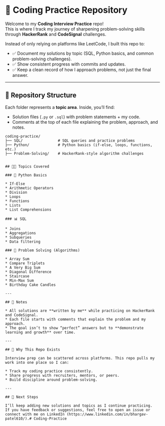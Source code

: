 # 🚀 Coding Practice Repository  

Welcome to my **Coding Interview Practice** repo!  
This is where I track my journey of sharpening problem-solving skills through **HackerRank** and **CodeSignal** challenges.  

Instead of only relying on platforms like LeetCode, I built this repo to:  
- ✅ Document my solutions by topic (SQL, Python basics, and common problem-solving challenges).  
- ✅ Show consistent progress with commits and updates.  
- ✅ Keep a clean record of how I approach problems, not just the final answer.  

---

## 📂 Repository Structure  

Each folder represents a **topic area**. Inside, you’ll find:  
- Solution files (`.py` or `.sql`) with problem statements + my code.  
- Comments at the top of each file explaining the problem, approach, and notes.  

```text
coding-practice/
├── SQL/                # SQL queries and practice problems
├── Python/             # Python basics (if-else, loops, functions, etc.)
├── Problem-Solving/    # HackerRank-style algorithm challenges


## 🧑‍💻 Topics Covered

### 🐍 Python Basics

* If-Else
* Arithmetic Operators
* Division
* Loops
* Functions
* Lists
* List Comprehensions

### 📊 SQL

* Joins
* Aggregations
* Subqueries
* Data filtering

### 🔑 Problem Solving (Algorithms)

* Array Sum
* Compare Triplets
* A Very Big Sum
* Diagonal Difference
* Staircase
* Min-Max Sum
* Birthday Cake Candles

---

## 📝 Notes

* All solutions are **written by me** while practicing on HackerRank and CodeSignal.
* Each file starts with comments that explain the problem and my approach.
* The goal isn’t to show “perfect” answers but to **demonstrate learning and growth** over time.

---

## 🌟 Why This Repo Exists

Interview prep can be scattered across platforms. This repo pulls my work into one place so I can:

* Track my coding practice consistently.
* Share progress with recruiters, mentors, or peers.
* Build discipline around problem-solving.

---

## 🔮 Next Steps

I’ll keep adding new solutions and topics as I continue practicing.
If you have feedback or suggestions, feel free to open an issue or connect with me on LinkedIn (https://www.linkedin.com/in/bhargav-patel610/).# Coding-Practice
